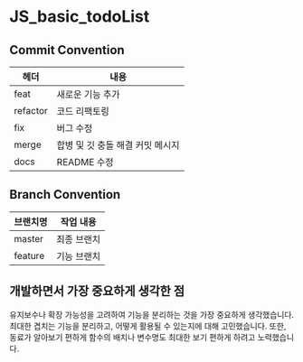 # JS_basic_todoList
## Commit Convention

| 헤더     | 내용                                                                  |
| -------- | --------------------------------------------------------------------- |
| feat     | 새로운 기능 추가                                                      |
| refactor | 코드 리팩토링                                                         |
| fix      | 버그 수정                                                             |
| merge    | 합병 및 깃 충돌 해결 커밋 메시지                                       |
| docs     | README 수정                                                           |

## Branch Convention

| 브랜치명  | 작업 내용                                                               |
| -------- | ---------------------------------------------------------------------  |
| master     | 최종 브랜치                                                             |
| feature  | 기능 브랜치                                                             |

## 개발하면서 가장 중요하게 생각한 점

유지보수나 확장 가능성을 고려하여 기능을 분리하는 것을 가장 중요하게 생각했습니다.
최대한 겹치는 기능을 분리하고, 어떻게 활용될 수 있는지에 대해 고민했습니다.
또한, 동료가 알아보기 편하게 함수의 배치나 변수명도 최대한 보기 편하게 하려고 노력했습니다.
